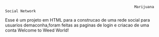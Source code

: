                                                                Marijuana Social Network 
Esse é um projeto em HTML para a construcao de uma rede social para usuarios demaconha,foram feitas as paginas de login e criacao de uma conta
Welcome to Weed World!
